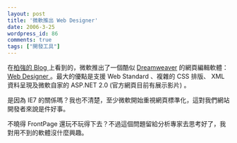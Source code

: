 ```yaml
---
layout: post
title: '微軟推出 Web Designer'
date: 2006-3-25
wordpress_id: 86
comments: true
tags: ["開發工具"]
---
```


在[柏強的 Blog ](http://leolo.ath.cx/~bobchao/index.php?mode=link&bid=906)上看到的，微軟推出了一個酷似 [Dreamweaver](http://www.macromedia.com/software/dreamweaver/) 的網頁編輯軟體： [Web Designer ](http://www.microsoft.com/products/expression/en/web_designer/default.mspx)。最大的優點是支援 Web Standard 、複雜的 CSS 排版、 XML 資料呈現及微軟自家的 ASP.NET 2.0 (官方網頁目前有展示影片) 。

是因為 IE7 的關係嗎？我也不清楚，至少微軟開始重視網頁標準化，這對我們網站開發者來說是件好事。

不曉得 FrontPage 還玩不玩得下去？不過這個問題留給分析專家去思考好了，我對用不到的軟體沒什麼興趣。

